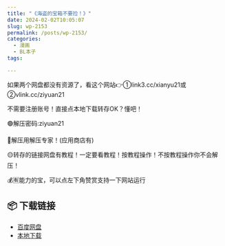 ```yaml
---
title: "《海盗的宝箱不要捡！》"
date: 2024-02-02T10:05:07
slug: wp-2153
permalink: /posts/wp-2153/
categories:
  - 漫画
  - BL本子
tags:

---
```


如果两个网盘都没有资源了，看这个网站👉①link3.cc/xianyu21或②vlink.cc/ziyuan21

不需要注册账号！直接点本地下载转存OK？懂吧！

🟢解压密码:ziyuan21

🔵解压用解压专家！(应用商店有)

🟡转存的链接网盘有教程！一定要看教程！按教程操作！不按教程操作你不会解压！

💰🈶能力的宝，可以点左下角赞赏支持一下网站运行

## 📦 下载链接
- [百度网盘](https://blziyuan21.com/pay-download/2153?key=427ea091b9&down_id=0)
- [本地下载](https://blziyuan21.com/pay-download/2153?key=427ea091b9&down_id=1)

